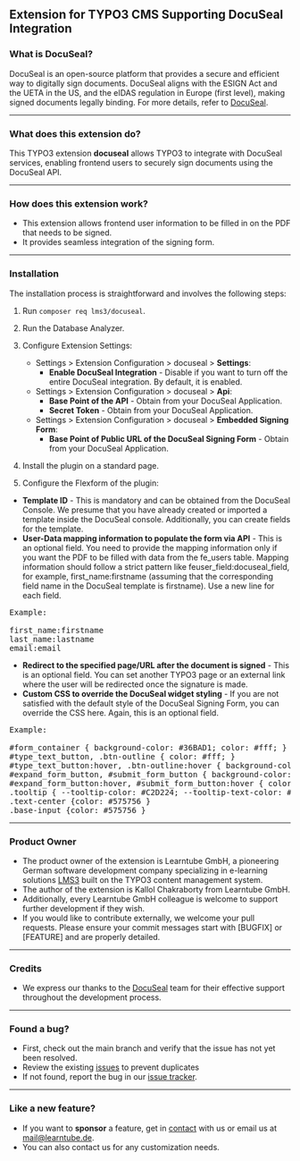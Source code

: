 ## Extension for TYPO3 CMS Supporting DocuSeal Integration


### What is DocuSeal?

DocuSeal is an open-source platform that provides a secure and efficient way to digitally sign documents. DocuSeal aligns with the ESIGN Act and the UETA in the US, and the eIDAS regulation in Europe (first level), making signed documents legally binding. For more details, refer to [DocuSeal](https://www.docuseal.co/).

------------

### What does this extension do?

This TYPO3 extension **docuseal** allows TYPO3 to integrate with DocuSeal services, enabling frontend users to securely sign documents using the DocuSeal API.

------------

### How does this extension work?
* This extension allows frontend user information to be filled in on the PDF that needs to be signed.
* It provides seamless integration of the signing form.

------------

### Installation

The installation process is straightforward and involves the following steps:

1. Run `composer req lms3/docuseal`.

2. Run the Database Analyzer.

3. Configure Extension Settings:
    * Settings > Extension Configuration > docuseal > **Settings**:
        * **Enable DocuSeal Integration** - Disable if you want to turn off the entire DocuSeal integration. By default, it is enabled.
    * Settings > Extension Configuration > docuseal > **Api**:
        * **Base Point of the API** - Obtain from your DocuSeal Application.
        * **Secret Token** - Obtain from your DocuSeal Application.
    * Settings > Extension Configuration > docuseal > **Embedded Signing Form**:
        * **Base Point of Public URL of the DocuSeal Signing Form** - Obtain from your DocuSeal Application.

4. Install the plugin on a standard page.

5. Configure the Flexform of the plugin:
* **Template ID** - This is mandatory and can be obtained from the DocuSeal Console. We presume that you have already created or imported a template inside the DocuSeal console. Additionally, you can create fields for the template.
* **User-Data mapping information to populate the form via API** - This is an optional field. You need to provide the mapping information only if you want the PDF to be filled with data from the fe_users table. Mapping information should follow a strict pattern like feuser_field:docuseal_field, for example, first_name:firstname (assuming that the corresponding field name in the DocuSeal template is firstname). Use a new line for each field.

<pre>
Example:

first_name:firstname
last_name:lastname
email:email
</pre>

* **Redirect to the specified page/URL after the document is signed** - This is an optional field. You can set another TYPO3 page or an external link where the user will be redirected once the signature is made.
* **Custom CSS to override the DocuSeal widget styling** - If you are not satisfied with the default style of the DocuSeal Signing Form, you can override the CSS here. Again, this is an optional field.

<pre>
Example:

#form_container { background-color: #36BAD1; color: #fff; }
#type_text_button, .btn-outline { color: #fff; }
#type_text_button:hover, .btn-outline:hover { background-color: #C2D224; border-color: #C2D224; }
#expand_form_button, #submit_form_button { background-color: #C2D224; color: #575756; border-color: #C2D224; }
#expand_form_button:hover, #submit_form_button:hover { color: #fff }
.tooltip { --tooltip-color: #C2D224; --tooltip-text-color: #575756}
.text-center {color: #575756 }
.base-input {color: #575756 }
</pre>

------------

### Product Owner

* The product owner of the extension is Learntube GmbH, a pioneering German software development company specializing in e-learning solutions [LMS3](https://www.lms3.de) built on the TYPO3 content management system.
* The author of the extension is Kallol Chakraborty from Learntube GmbH.
* Additionally, every Learntube GmbH colleague is welcome to support further development if they wish.
* If you would like to contribute externally, we welcome your pull requests. Please ensure your commit messages start with [BUGFIX] or [FEATURE] and are properly detailed.

------------

### Credits

* We express our thanks to the [DocuSeal](https://docuseal.co/) team for their effective support throughout the development process.

------------

### Found a bug?

* First, check out the main branch and verify that the issue has not yet been resolved.
* Review the existing [issues](https://github.com/creativekallol/docuseal-typo3/issues) to prevent duplicates
* If not found, report the bug in our [issue tracker](https://github.com/creativekallol/docuseal-typo3/issues/new).

------------

### Like a new feature?

* If you want to **sponsor** a feature, get in [contact](https://www.lms3.de/home/kontakt) with us or email us at mail@learntube.de.
* You can also contact us for any customization needs.